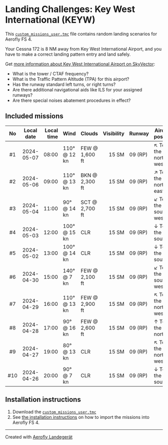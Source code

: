 # Landing Challenges: Key West International (KEYW)

This [`custom_missions_user.tmc`](./custom_missions_user.tmc) file contains random landing scenarios for Aerofly FS 4.

Your Cessna 172 is 8 NM away from Key West International Airport, and you have to make a correct landing pattern entry and land safely.

Get [more information about Key West International Airport on SkyVector](https://skyvector.com/airport/KEYW):

- What is the tower / CTAF frequency?
- What is the Traffic Pattern Altitude (TPA) for this airport?
- Has the runway standard left turns, or right turns?
- Are there additional navigational aids like ILS for your assigned runways?
- Are there special noises abatement procedures in effect?

## Included missions

| No  | Local date | Local time | Wind         | Clouds         | Visibility | Runway  | Aircraft position    |
| :-: | ---------- | ---------: | ------------ | -------------- | ---------: | ------- | -------------------- |
| #1  | 2024-05-07 |      08:00 | 110° @ 12 kn | FEW @ 1,600 ft |      15 SM | 09 (RP) | ↖ To the north-west |
| #2  | 2024-05-06 |      09:00 | 110° @ 13 kn | BKN @ 2,300 ft |      15 SM | 09 (RP) | ↗ To the north-east |
| #3  | 2024-05-04 |      11:00 | 90° @ 14 kn  | SCT @ 2,700 ft |      15 SM | 09 (RP) | ↙ To the south-west |
| #4  | 2024-05-03 |      12:00 | 100° @ 15 kn | CLR            |      15 SM | 09 (RP) | ↓ To the south       |
| #5  | 2024-05-02 |      13:00 | 100° @ 14 kn | CLR            |      15 SM | 09 (RP) | ↓ To the south       |
| #6  | 2024-04-30 |      15:00 | 140° @ 7 kn  | FEW @ 2,100 ft |      15 SM | 09 (RP) | ↙ To the south-west |
| #7  | 2024-04-29 |      16:00 | 110° @ 13 kn | FEW @ 2,900 ft |      15 SM | 09 (RP) | ↖ To the north-west |
| #8  | 2024-04-28 |      17:00 | 90° @ 16 kn  | FEW @ 2,600 ft |      15 SM | 09 (RP) | ↑ To the north       |
| #9  | 2024-04-27 |      19:00 | 80° @ 13 kn  | CLR            |      15 SM | 09 (RP) | ↖ To the north-west |
| #10 | 2024-04-26 |      20:00 | 90° @ 7 kn   | CLR            |      15 SM | 09 (RP) | ↓ To the south       |

## Installation instructions

1. Download the [`custom_missions_user.tmc`](./custom_missions_user.tmc)
2. See [the installation instructions](https://fboes.github.io/aerofly-missions/docs/generic-installation.html) on how to import the missions into Aerofly FS 4.

---

Created with [Aerofly Landegerät](https://github.com/fboes/aerofly-patterns)
